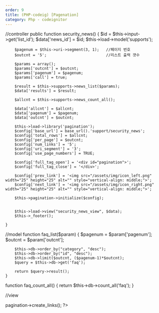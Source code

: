 ```yaml
---
order: 9
title: (PHP-codeig) [Pagenation]
category: Php - codeignitor
---
```


//controller
public function security_news()
	{
		$id = $this->input->get('list_id');
		$data['news_id'] = $id;
		$this->load->model('supports');

		$pagenum = $this->uri->segment(3, 1);	//페이지 번호
		$outcnt = '5';							//리스트 출력 갯수
		
		$params = array();
		$params['outcnt'] = $outcnt;
		$params['pagenum'] = $pagenum;
		$params['call'] = true;
		
		$result = $this->supports->news_list($params);
		$data['results'] = $result;
		
		$allcnt = $this->supports->news_count_all();
			
		$data['allcnt'] = $allcnt;
		$data['pagenum'] = $pagenum;
		$data['outcnt'] = $outcnt;
		
		$this->load->library('pagination');
		$config['base_url'] = base_url().'support/security_news';
		$config['total_rows'] = $allcnt;
		$config['per_page'] = $outcnt;
		$config['num_links'] = '5';
		$config['uri_segment'] = '3';
		$config['use_page_numbers'] = TRUE;
		
		$config['full_tag_open'] = '<div id="pagination">';
		$config['full_tag_close'] = '</div>';

		$config['prev_link'] = '<img src="/assets/img/icon_left.png" width="25" height="25" alt="" style="vertical-align: middle;">';
		$config['next_link'] = '<img src="/assets/img/icon_right.png" width="25" height="25" alt="" style="vertical-align: middle;">';

		$this->pagination->initialize($config);


		$this->load->view("security_news_view", $data);
		$this->_footer();
		
	}

//model
function faq_list($param)
    {
		$pagenum = $param['pagenum'];
		$outcnt = $param['outcnt'];
		
		$this->db->order_by("category", "desc");
    	$this->db->order_by("id", "desc");
		$this->db->limit($outcnt, ($pagenum-1)*$outcnt);
		$query = $this->db->get('faq');
		
        return $query->result();
    }
	
function faq_count_all() {
        return $this->db->count_all('faq');
    }

//view
<?
      echo $this->pagination->create_links();
?>
